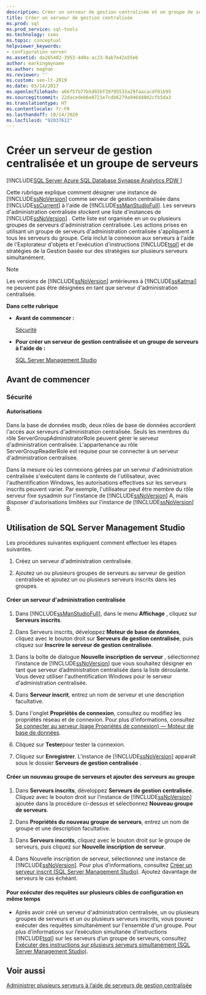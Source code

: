 ```yaml
---
description: Créer un serveur de gestion centralisée et un groupe de serveurs
title: Créer un serveur de gestion centralisée
ms.prod: sql
ms.prod_service: sql-tools
ms.technology: ssms
ms.topic: conceptual
helpviewer_keywords:
- configuration server
ms.assetid: da265482-3953-440a-ac23-0ab7e42a55eb
author: markingmyname
ms.author: maghan
ms.reviewer: ''
ms.custom: seo-lt-2019
ms.date: 03/14/2017
ms.openlocfilehash: a66f57b77b5d92bf39795533a29faacacdf01b95
ms.sourcegitcommit: 22dacedeb6e8721e7cdb6279a946d4002cfb5da3
ms.translationtype: HT
ms.contentlocale: fr-FR
ms.lasthandoff: 10/14/2020
ms.locfileid: "92037612"
---
```

# <a name="create-a-central-management-server-and-server-group"></a>Créer un serveur de gestion centralisée et un groupe de serveurs

[!INCLUDE[SQL Server Azure SQL Database Synapse Analytics PDW ](../../includes/applies-to-version/sql-asdb-asdbmi-asa-pdw.md)]

Cette rubrique explique comment désigner une instance de [!INCLUDE[ssNoVersion](../../includes/ssnoversion-md.md)] comme serveur de gestion centralisée dans [!INCLUDE[ssCurrent](../../includes/sscurrent-md.md)] à l'aide de [!INCLUDE[ssManStudioFull](../../includes/ssmanstudiofull-md.md)]. Les serveurs d'administration centralisée stockent une liste d'instances de [!INCLUDE[ssNoVersion](../../includes/ssnoversion-md.md)] . Cette liste est organisée en un ou plusieurs groupes de serveurs d'administration centralisée. Les actions prises en utilisant un groupe de serveurs d'administration centralisée s'appliquent à tous les serveurs du groupe. Cela inclut la connexion aux serveurs à l'aide de l'Explorateur d'objets et l'exécution d'instructions [!INCLUDE[tsql](../../includes/tsql-md.md)] et de stratégies de la Gestion basée sur des stratégies sur plusieurs serveurs simultanément.  
  
> [!NOTE]  
>  Les versions de [!INCLUDE[ssNoVersion](../../includes/ssnoversion-md.md)] antérieures à [!INCLUDE[ssKatmai](../../includes/sskatmai-md.md)] ne peuvent pas être désignées en tant que serveur d'administration centralisée.  
  
 **Dans cette rubrique**  
  
-   **Avant de commencer :**  
  
     [Sécurité](#Security)  
  
-   **Pour créer un serveur de gestion centralisée et un groupe de serveurs à l'aide de :**  
  
     [SQL Server Management Studio](#SSMSProcedure)  
  
##  <a name="before-you-begin"></a><a name="BeforeYouBegin"></a> Avant de commencer  
  
###  <a name="security"></a><a name="Security"></a> Sécurité  
  
####  <a name="permissions"></a><a name="Permissions"></a> Autorisations  
 Dans la base de données msdb, deux rôles de base de données accordent l'accès aux serveurs d'administration centralisée. Seuls les membres du rôle ServerGroupAdministratorRole peuvent gérer le serveur d'administration centralisée. L'appartenance au rôle ServerGroupReaderRole est requise pour se connecter à un serveur d'administration centralisée.  
  
 Dans la mesure où les connexions gérées par un serveur d'administration centralisée s'exécutent dans le contexte de l'utilisateur, avec l'authentification Windows, les autorisations effectives sur les serveurs inscrits peuvent varier. Par exemple, l'utilisateur peut être membre du rôle serveur fixe sysadmin sur l'instance de [!INCLUDE[ssNoVersion](../../includes/ssnoversion-md.md)] A, mais disposer d'autorisations limitées sur l'instance de [!INCLUDE[ssNoVersion](../../includes/ssnoversion-md.md)] B.  
  
##  <a name="using-sql-server-management-studio"></a><a name="SSMSProcedure"></a> Utilisation de SQL Server Management Studio  
 Les procédures suivantes expliquent comment effectuer les étapes suivantes.  
  
1.  Créez un serveur d'administration centralisée.  
  
2.  Ajoutez un ou plusieurs groupes de serveurs au serveur de gestion centralisée et ajoutez un ou plusieurs serveurs inscrits dans les groupes.  
  
#### <a name="create-a-central-management-server"></a>Créer un serveur d'administration centralisée  
  
1.  Dans [!INCLUDE[ssManStudioFull](../../includes/ssmanstudiofull-md.md)], dans le menu **Affichage** , cliquez sur **Serveurs inscrits**.  
  
2.  Dans Serveurs inscrits, développez **Moteur de base de données**, cliquez avec le bouton droit sur **Serveurs de gestion centralisée**, puis cliquez sur **Inscrire le serveur de gestion centralisée**.  
  
3.  Dans la boîte de dialogue **Nouvelle inscription de serveur** , sélectionnez l’instance de [!INCLUDE[ssNoVersion](../../includes/ssnoversion-md.md)] que vous souhaitez désigner en tant que serveur d’administration centralisée dans la liste déroulante. Vous devez utiliser l'authentification Windows pour le serveur d'administration centralisée.  
  
4.  Dans **Serveur inscrit**, entrez un nom de serveur et une description facultative.  
  
5.  Dans l'onglet **Propriétés de connexion**, consultez ou modifiez les propriétés réseau et de connexion. Pour plus d’informations, consultez [Se connecter au serveur &#40;page Propriétés de connexion&#41; — Moteur de base de données](../f1-help/connect-to-server-connection-properties-page-database-engine.md).  
  
6.  Cliquez sur **Tester**pour tester la connexion.  
  
7.  Cliquez sur **Enregistrer**. L'instance de [!INCLUDE[ssNoVersion](../../includes/ssnoversion-md.md)] apparaît sous le dossier **Serveurs de gestion centralisée** .  
  
#### <a name="create-a-new-server-group-and-add-servers-to-the-group"></a>Créer un nouveau groupe de serveurs et ajouter des serveurs au groupe  
  
1.  Dans **Serveurs inscrits**, développez **Serveurs de gestion centralisée**. Cliquez avec le bouton droit sur l’instance de [!INCLUDE[ssNoVersion](../../includes/ssnoversion-md.md)] ajoutée dans la procédure ci-dessus et sélectionnez **Nouveau groupe de serveurs**.  
  
2.  Dans **Propriétés du nouveau groupe de serveurs**, entrez un nom de groupe et une description facultative.  
  
3.  Dans **Serveurs inscrits**, cliquez avec le bouton droit sur le groupe de serveurs, puis cliquez sur **Nouvelle inscription de serveur**.  
  
4.  Dans Nouvelle inscription de serveur, sélectionnez une instance de [!INCLUDE[ssNoVersion](../../includes/ssnoversion-md.md)]. Pour plus d’informations, consultez [Créer un serveur inscrit &#40;SQL Server Management Studio&#41;](./create-a-new-registered-server-sql-server-management-studio.md). Ajoutez davantage de serveurs le cas échéant.  
  
#### <a name="to-execute-queries-against-several-configuration-targets-at-the-same-time"></a>Pour exécuter des requêtes sur plusieurs cibles de configuration en même temps  
  
-   Après avoir créé un serveur d'administration centralisée, un ou plusieurs groupes de serveurs et un ou plusieurs serveurs inscrits, vous pouvez exécuter des requêtes simultanément sur l'ensemble d'un groupe. Pour plus d’informations sur l’exécution simultanée d’instructions [!INCLUDE[tsql](../../includes/tsql-md.md)] sur les serveurs d’un groupe de serveurs, consultez [Exécuter des instructions sur plusieurs serveurs simultanément &#40;SQL Server Management Studio&#41;](./execute-statements-against-multiple-servers-simultaneously.md).  
  
## <a name="see-also"></a>Voir aussi  
 [Administrer plusieurs serveurs à l’aide de serveurs de gestion centralisée](../../relational-databases/administer-multiple-servers-using-central-management-servers.md)  
  
